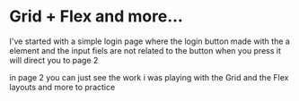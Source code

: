 # Grid + Flex and more...

I've started with a simple login page where the login button made with the a element and the input fiels are not related to the button when you press it will direct you to page 2

in page 2 you can just see the work i was playing with the Grid and the Flex layouts and more to practice
